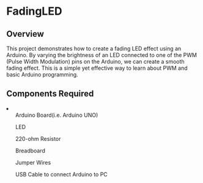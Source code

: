 # FadingLED
<h2>Overview</h2>
<p>This project demonstrates how to create a fading LED effect using an Arduino. By varying the brightness of an LED connected to one of the PWM (Pulse Width Modulation) pins on the Arduino, we can create a smooth fading effect. This is a simple yet effective way to learn about PWM and basic Arduino programming.</p>

<h2>Components Required</h2>
<li>
   <ul>Arduino Board(i.e. Arduino UNO)</ul>
   <ul>LED</ul>
   <ul>220-ohm Resistor</ul>
   <ul>Breadboard</ul>
   <ul>Jumper Wires</ul>
   <ul>USB Cable to connect Arduino to PC</ul>
</li>
   
   
   